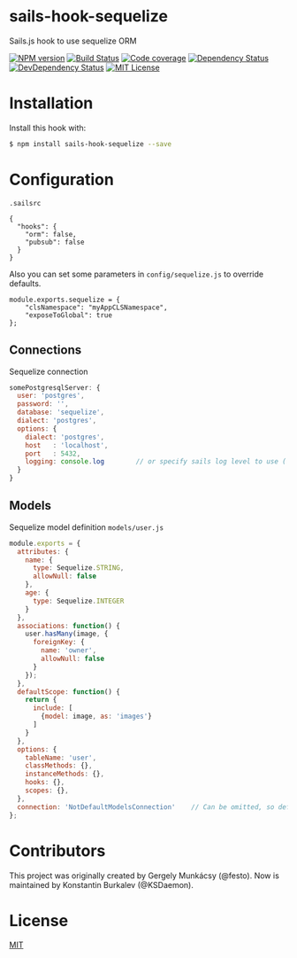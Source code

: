 # sails-hook-sequelize
Sails.js hook to use sequelize ORM

[![NPM version][npm-image]][npm-url]
[![Build Status][travis-image]][travis-url]
[![Code coverage][coveralls-image]][coveralls-url]
[![Dependency Status][depstat-image]][depstat-url]
[![DevDependency Status][depstat-dev-image]][depstat-dev-url]
[![MIT License][license-image]][license-url]


# Installation

Install this hook with:

```sh
$ npm install sails-hook-sequelize --save
```

# Configuration

`.sailsrc`

```
{
  "hooks": {
    "orm": false,
    "pubsub": false
  }
}
```

Also you can set some parameters in `config/sequelize.js` to override defaults.

```
module.exports.sequelize = {
    "clsNamespace": "myAppCLSNamespace",
    "exposeToGlobal": true
};
```

## Connections

Sequelize connection

```javascript
somePostgresqlServer: {
  user: 'postgres',
  password: '',
  database: 'sequelize',
  dialect: 'postgres',
  options: {
    dialect: 'postgres',
    host   : 'localhost',
    port   : 5432,
    logging: console.log        // or specify sails log level to use ('info', 'warn', 'verbose', etc)
  }
}
```

## Models

Sequelize model definition `models/user.js`

```javascript
module.exports = {
  attributes: {
    name: {
      type: Sequelize.STRING,
      allowNull: false
    },
    age: {
      type: Sequelize.INTEGER
    }
  },
  associations: function() {
    user.hasMany(image, {
      foreignKey: {
        name: 'owner',
        allowNull: false
      }
    });
  },
  defaultScope: function() {
    return {
      include: [
        {model: image, as: 'images'}
      ]
    }
  },
  options: {
    tableName: 'user',
    classMethods: {},
    instanceMethods: {},
    hooks: {},
    scopes: {},
  },
  connection: 'NotDefaultModelsConnection'    // Can be omitted, so default sails.config.models.connection will be used
};
```

# Contributors
This project was originally created by Gergely Munkácsy (@festo).
Now is maintained by Konstantin Burkalev (@KSDaemon).

# License
[MIT](./LICENSE)

[npm-url]: https://www.npmjs.com/package/sails-hook-sequelize
[npm-image]: https://img.shields.io/npm/v/sails-hook-sequelize.svg?style=flat

[travis-url]: https://travis-ci.org/KSDaemon/sails-hook-sequelize
[travis-image]: https://img.shields.io/travis/KSDaemon/sails-hook-sequelize/master.svg?style=flat

[coveralls-url]: https://coveralls.io/github/KSDaemon/sails-hook-sequelize
[coveralls-image]: https://img.shields.io/coveralls/KSDaemon/sails-hook-sequelize/master.svg?style=flat

[depstat-url]: https://david-dm.org/KSDaemon/sails-hook-sequelize
[depstat-image]: https://david-dm.org/KSDaemon/sails-hook-sequelize.svg?style=flat

[depstat-dev-url]: https://david-dm.org/KSDaemon/sails-hook-sequelize
[depstat-dev-image]: https://david-dm.org/KSDaemon/sails-hook-sequelize/master-status.svg?style=flat

[license-image]: https://img.shields.io/badge/license-MIT-blue.svg
[license-url]: http://opensource.org/licenses/MIT
